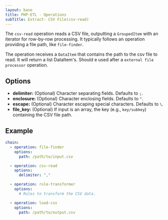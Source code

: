 ```yaml
---
layout: base
title: PHP-ETL - Operations
subTitle: Extract- CSV File(csv-read)
---
```


The `csv-read` operation reads a CSV file, outputting a `GroupedItem` with an iterator for row-by-row processing. It typically follows an operation providing a file path, like `file-finder`.

The operation receives a `DataItem` that contains the path to the csv file to read. It will return a list DataItem's.
Should e used after a `external file processor` operation.

## Options

- **delimiter:** (Optional) Character separating fields. Defaults to `;`.
- **enclosure:** (Optional) Character enclosing fields. Defaults to `"`.
- **escape:** (Optional) Character escaping special characters. Defaults to `\`.
- **file_key:** (Optional) If input is an array, the key (e.g., `key/subkey`) containing the CSV file path.

## Example

```yaml
chain:
  - operation: file-finder
    options:
      path: /path/to/input.csv

  - operation: csv-read
    options:
      delimiter: ","

  - operation: rule-transformer
    options:
      # Rules to transform the CSV data.

  - operation: load-csv
    options:
      path: /path/to/output.csv
```